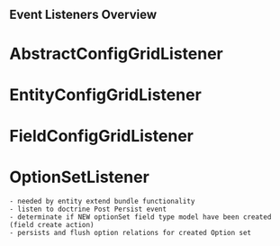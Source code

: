 Event Listeners Overview
------------------------

# AbstractConfigGridListener

# EntityConfigGridListener

# FieldConfigGridListener

# OptionSetListener
    - needed by entity extend bundle functionality
    - listen to doctrine Post Persist event
    - determinate if NEW optionSet field type model have been created (field create action)
    - persists and flush option relations for created Option set


